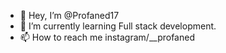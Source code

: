 - 👋 Hey, I’m @Profaned17
- 🌱 I’m currently learning Full stack development.
- 📫 How to reach me instagram/__profaned

<!---
Profaned17/Profaned17 is a ✨ special ✨ repository because its `README.md` (this file) appears on your GitHub profile.
You can click the Preview link to take a look at your changes.
--->
